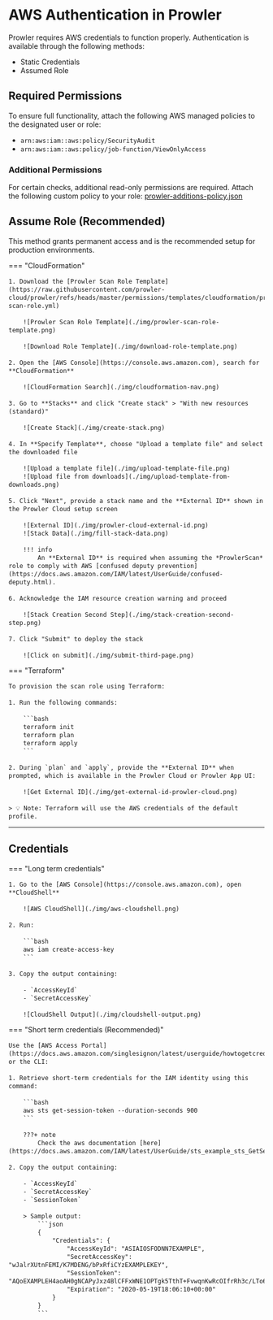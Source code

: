 # AWS Authentication in Prowler

Prowler requires AWS credentials to function properly. Authentication is available through the following methods:

- Static Credentials
- Assumed Role

## Required Permissions

To ensure full functionality, attach the following AWS managed policies to the designated user or role:

- `arn:aws:iam::aws:policy/SecurityAudit`
- `arn:aws:iam::aws:policy/job-function/ViewOnlyAccess`

### Additional Permissions

For certain checks, additional read-only permissions are required. Attach the following custom policy to your role: [prowler-additions-policy.json](https://github.com/prowler-cloud/prowler/blob/master/permissions/prowler-additions-policy.json)


## Assume Role (Recommended)

This method grants permanent access and is the recommended setup for production environments.

=== "CloudFormation"

    1. Download the [Prowler Scan Role Template](https://raw.githubusercontent.com/prowler-cloud/prowler/refs/heads/master/permissions/templates/cloudformation/prowler-scan-role.yml)

        ![Prowler Scan Role Template](./img/prowler-scan-role-template.png)

        ![Download Role Template](./img/download-role-template.png)

    2. Open the [AWS Console](https://console.aws.amazon.com), search for **CloudFormation**

        ![CloudFormation Search](./img/cloudformation-nav.png)

    3. Go to **Stacks** and click "Create stack" > "With new resources (standard)"

        ![Create Stack](./img/create-stack.png)

    4. In **Specify Template**, choose "Upload a template file" and select the downloaded file

        ![Upload a template file](./img/upload-template-file.png)
        ![Upload file from downloads](./img/upload-template-from-downloads.png)

    5. Click "Next", provide a stack name and the **External ID** shown in the Prowler Cloud setup screen

        ![External ID](./img/prowler-cloud-external-id.png)
        ![Stack Data](./img/fill-stack-data.png)

        !!! info
            An **External ID** is required when assuming the *ProwlerScan* role to comply with AWS [confused deputy prevention](https://docs.aws.amazon.com/IAM/latest/UserGuide/confused-deputy.html).

    6. Acknowledge the IAM resource creation warning and proceed

        ![Stack Creation Second Step](./img/stack-creation-second-step.png)

    7. Click "Submit" to deploy the stack

        ![Click on submit](./img/submit-third-page.png)

=== "Terraform"

    To provision the scan role using Terraform:

    1. Run the following commands:

        ```bash
        terraform init
        terraform plan
        terraform apply
        ```

    2. During `plan` and `apply`, provide the **External ID** when prompted, which is available in the Prowler Cloud or Prowler App UI:

        ![Get External ID](./img/get-external-id-prowler-cloud.png)

    > 💡 Note: Terraform will use the AWS credentials of the default profile.

---

## Credentials
=== "Long term credentials"

    1. Go to the [AWS Console](https://console.aws.amazon.com), open **CloudShell**

        ![AWS CloudShell](./img/aws-cloudshell.png)

    2. Run:

        ```bash
        aws iam create-access-key
        ```

    3. Copy the output containing:

        - `AccessKeyId`
        - `SecretAccessKey`

        ![CloudShell Output](./img/cloudshell-output.png)

=== "Short term credentials (Recommended)"

    Use the [AWS Access Portal](https://docs.aws.amazon.com/singlesignon/latest/userguide/howtogetcredentials.html) or the CLI:

    1. Retrieve short-term credentials for the IAM identity using this command:

        ```bash
        aws sts get-session-token --duration-seconds 900
        ```

        ???+ note
            Check the aws documentation [here](https://docs.aws.amazon.com/IAM/latest/UserGuide/sts_example_sts_GetSessionToken_section.html)

    2. Copy the output containing:

        - `AccessKeyId`
        - `SecretAccessKey`
        - `SessionToken`

        > Sample output:
            ```json
            {
                "Credentials": {
                    "AccessKeyId": "ASIAIOSFODNN7EXAMPLE",
                    "SecretAccessKey": "wJalrXUtnFEMI/K7MDENG/bPxRfiCYzEXAMPLEKEY",
                    "SessionToken": "AQoEXAMPLEH4aoAH0gNCAPyJxz4BlCFFxWNE1OPTgk5TthT+FvwqnKwRcOIfrRh3c/LTo6UDdyJwOOvEVPvLXCrrrUtdnniCEXAMPLE/IvU1dYUg2RVAJBanLiHb4IgRmpRV3zrkuWJOgQs8IZZaIv2BXIa2R4OlgkBN9bkUDNCJiBeb/AXlzBBko7b15fjrBs2+cTQtpZ3CYWFXG8C5zqx37wnOE49mRl/+OtkIKGO7fAE",
                    "Expiration": "2020-05-19T18:06:10+00:00"
                }
            }
            ```
